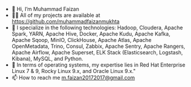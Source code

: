 - 👋 Hi, I’m Muhammad Faizan
- 👨‍💻 All of my projects are available at https://github.com/muhammadfaizanmukhta
- 🌱 I specialize in the following technologies: Hadoop, Cloudera, Apache Spark, YARN, Apache Hive, Docker, Apache Kudu, Apache Kafka, Apache Sqoop, MinIO, ClickHouse, Apache Atlas, Apache OpenMetadata, Trino, Consul, Zabbix, Apache Sentry, Apache Rangers, Apache Airflow, Apache Superset, ELK Stack (Elasticsearch, Logstash, Kibana), MySQL, and Python.
- 💞️ In terms of operating systems, my expertise lies in Red Hat Enterprise Linux 7 & 9, Rocky Linux 9.x, and Oracle Linux 9.x."
- 📫 How to reach me m.faizan20172017@gmail.com

<!---
muhammadfaizanmukhtar/muhammadfaizanmukhtar is a ✨ special ✨ repository because its `README.md` (this file) appears on your GitHub profile.
You can click the Preview link to take a look at your changes.
--->

